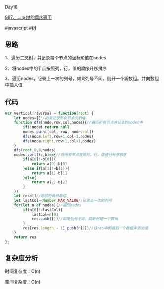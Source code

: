 Day18

[987、二叉树的垂序遍历](https://leetcode-cn.com/problems/vertical-order-traversal-of-a-binary-tree/)

#javascript #树
## 思路

1、遍历二叉树，并记录每个节点的坐标和值在nodes

2、将nodes中的节点按照列，行，值的顺序升序排序

3、遍历nodes，记录上一次的列号，如果列号不同，则开一个新数组。并向数组中插入值

## 代码
```javascript
var verticalTraversal = function(root) {
    let nodes=[]//用来记录所有节点的数组
    function dfs(node,row,col,nodes){//遍历所有节点并记录到nodes中
        if(!node) return null
        nodes.push([col, row, node.val])
        dfs(node.left,row+1,col-1,nodes)
        dfs(node.right,row+1,col+1,nodes)
    }
    dfs(root,0,0,nodes)
    nodes.sort((a,b)=>{//将所有节点按照列，行，值进行升序排序
        if(a[0]!=b[0]){
            return a[0]-b[0]
        }else if(a[1]!=b[1]){
            return a[1]-b[1]
        }else{
            return a[2]-b[2]
        }
    })
    let res=[]//返回的最终数组
    let lastCol=-Number.MAX_VALUE//记录上一次的列号
    for(let n of nodes){//遍历nodes
        if(n[0]!=lastCol){
            lastCol=n[0]
            res.push([])//如果列号不同，就新创建一个数组
        }
        res[res.length - 1].push(n[2])//往res中的最后一个数组中添加值
    }
    return res
};
```
## 复杂度分析
时间复杂度：O(n)

空间复杂度：O(n)
